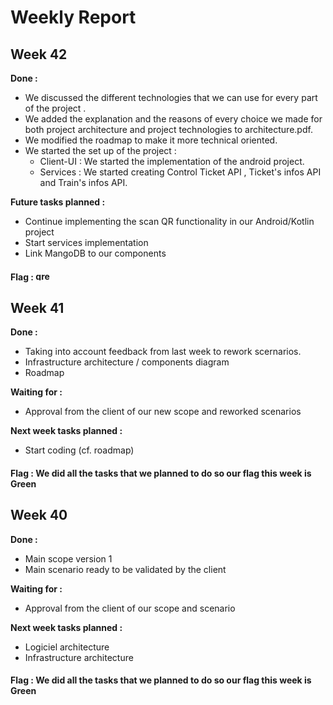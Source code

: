 # Weekly  Report

## Week 42
**Done :**
 - We discussed the different technologies that we can use for every part of the project .
 - We added the explanation and the reasons of every choice we made for both project architecture and project technologies to architecture.pdf. 
 - We modified the roadmap to make it more technical oriented.
 - We started the set up of the project : 
     * Client-UI : We started the implementation of the android project. 
     * Services : We started creating Control Ticket API , Ticket's infos API and Train's infos API. 

 **Future tasks planned :**
 - Continue implementing the scan QR functionality in our Android/Kotlin project
 - Start services implementation
 - Link MangoDB to our components
 
 
 #### Flag : <img alt="green" src="https://upload.wikimedia.org/wikipedia/commons/d/de/Color-Green.JPG" width="25" height="15"/>

## Week 41
**Done :**
 - Taking into account feedback from last week to rework scernarios.
 - Infrastructure architecture / components diagram
 - Roadmap
 
 **Waiting for :**
 - Approval from the client of our new scope and reworked scenarios

 **Next week tasks planned :**
 - Start coding (cf. roadmap)
 
 #### Flag : We did all the tasks that we planned to do so our flag this week is Green
## Week 40
**Done :**
 - Main scope version 1
 - Main scenario ready to be validated by the client
 
 **Waiting for :**
 - Approval from the client of our scope and scenario

 **Next week tasks planned :**
 - Logiciel architecture
 - Infrastructure architecture
 
 #### Flag : We did all the tasks that we planned to do so our flag this week is Green
